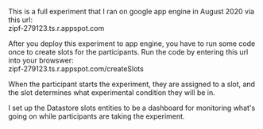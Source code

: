 This is a full experiment that I ran on google app engine in August 2020
via this url: <br>
zipf-279123.ts.r.appspot.com

After you deploy this experiment to app engine, you have to run some code once to create slots for the participants.  Run the code by entering this url into your browswer: <br>
zipf-279123.ts.r.appspot.com/createSlots

When the participant starts the experiment, they are assigned to a slot, and the slot determines what experimental condition they will be in.

I set up the Datastore slots entities to be a dashboard for monitoring what's going on while participants are taking the experiment.